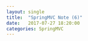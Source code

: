 ```yaml
---
layout: single
title:  "SpringMVC Note (6)"
date:   2017-07-27 18:20:00
categories: SpringMVC
---
```

